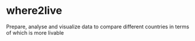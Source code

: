 # where2live
Prepare, analyse and visualize data to compare different countries in terms of which is more livable 

